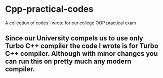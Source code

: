 # Cpp-practical-codes
A collection of codes I wrote for our college OOP practical exam

## Since our University compels us to use only Turbo C++ compiler the code I wrote is for Turbo C++ compiler. Although with minor changes you can run this on pretty much any modern compiler.
